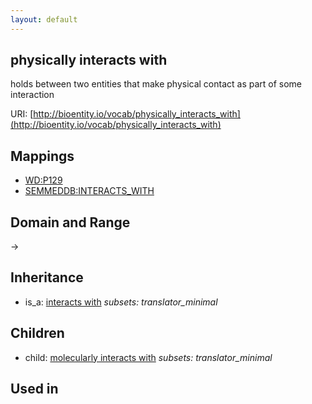 ```yaml
---
layout: default
---
```


## physically interacts with


holds between two entities that make physical contact as part of some interaction

URI: [http://bioentity.io/vocab/physically_interacts_with](http://bioentity.io/vocab/physically_interacts_with)
## Mappings

 * [WD:P129](http://purl.obolibrary.org/obo/WD_P129)
 * [SEMMEDDB:INTERACTS_WITH](http://purl.obolibrary.org/obo/SEMMEDDB_INTERACTS_WITH)

## Domain and Range

 -> 

## Inheritance

 *  is_a: [interacts with](interacts_with.html) *subsets: translator_minimal*

## Children

 *  child: [molecularly interacts with](molecularly_interacts_with.html) *subsets: translator_minimal*

## Used in

